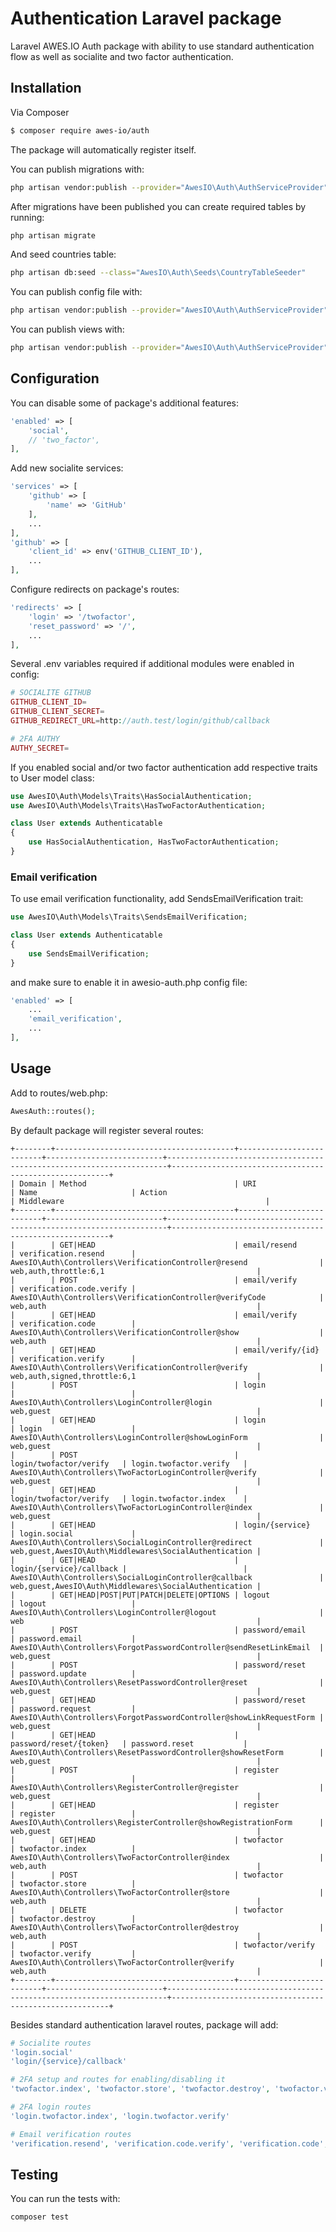 # Authentication Laravel package

Laravel AWES.IO Auth package with ability to use standard authentication flow as well as socialite and two factor authentication.

## Installation

Via Composer

``` bash
$ composer require awes-io/auth
```

The package will automatically register itself.

You can publish migrations with:

```bash
php artisan vendor:publish --provider="AwesIO\Auth\AuthServiceProvider" --tag="migrations"
```

After migrations have been published you can create required tables by running:

```bash
php artisan migrate
```

And seed countries table:

```bash
php artisan db:seed --class="AwesIO\Auth\Seeds\CountryTableSeeder"
```

You can publish config file with:

```bash
php artisan vendor:publish --provider="AwesIO\Auth\AuthServiceProvider" --tag="config"
```

You can publish views with:

```bash
php artisan vendor:publish --provider="AwesIO\Auth\AuthServiceProvider" --tag="views"
```

## Configuration

You can disable some of package's additional features:

```php
'enabled' => [
    'social', 
    // 'two_factor',
],
```

Add new socialite services:

```php
'services' => [
    'github' => [
        'name' => 'GitHub'
    ],
    ...
],
'github' => [
    'client_id' => env('GITHUB_CLIENT_ID'),
    ...
],
```

Configure redirects on package's routes:

```php
'redirects' => [
    'login' => '/twofactor',
    'reset_password' => '/',
    ...
],
```

Several .env variables required if additional modules were enabled in config:

```php
# SOCIALITE GITHUB
GITHUB_CLIENT_ID=
GITHUB_CLIENT_SECRET=
GITHUB_REDIRECT_URL=http://auth.test/login/github/callback

# 2FA AUTHY
AUTHY_SECRET=
```

If you enabled social and/or two factor authentication add respective traits to User model class:

```php
use AwesIO\Auth\Models\Traits\HasSocialAuthentication;
use AwesIO\Auth\Models\Traits\HasTwoFactorAuthentication;

class User extends Authenticatable
{
    use HasSocialAuthentication, HasTwoFactorAuthentication;
}
```

### Email verification

To use email verification functionality, add SendsEmailVerification trait:

```php
use AwesIO\Auth\Models\Traits\SendsEmailVerification;

class User extends Authenticatable
{
    use SendsEmailVerification;
}
```

and make sure to enable it in awesio-auth.php config file:

```php
'enabled' => [
    ...
    'email_verification',
    ...
],
```

## Usage

Add to routes/web.php:

```php
AwesAuth::routes();
```

By default package will register several routes:

```
+--------+----------------------------------------+--------------------------+--------------------------+----------------------------------------------------------------------+--------------------------------------------------------+
| Domain | Method                                 | URI                      | Name                     | Action                                                               | Middleware                                             |
+--------+----------------------------------------+--------------------------+--------------------------+----------------------------------------------------------------------+--------------------------------------------------------+
|        | GET|HEAD                               | email/resend             | verification.resend      | AwesIO\Auth\Controllers\VerificationController@resend                | web,auth,throttle:6,1                                  |
|        | POST                                   | email/verify             | verification.code.verify | AwesIO\Auth\Controllers\VerificationController@verifyCode            | web,auth                                               |
|        | GET|HEAD                               | email/verify             | verification.code        | AwesIO\Auth\Controllers\VerificationController@show                  | web,auth                                               |
|        | GET|HEAD                               | email/verify/{id}        | verification.verify      | AwesIO\Auth\Controllers\VerificationController@verify                | web,auth,signed,throttle:6,1                           |
|        | POST                                   | login                    |                          | AwesIO\Auth\Controllers\LoginController@login                        | web,guest                                              |
|        | GET|HEAD                               | login                    | login                    | AwesIO\Auth\Controllers\LoginController@showLoginForm                | web,guest                                              |
|        | POST                                   | login/twofactor/verify   | login.twofactor.verify   | AwesIO\Auth\Controllers\TwoFactorLoginController@verify              | web,guest                                              |
|        | GET|HEAD                               | login/twofactor/verify   | login.twofactor.index    | AwesIO\Auth\Controllers\TwoFactorLoginController@index               | web,guest                                              |
|        | GET|HEAD                               | login/{service}          | login.social             | AwesIO\Auth\Controllers\SocialLoginController@redirect               | web,guest,AwesIO\Auth\Middlewares\SocialAuthentication |
|        | GET|HEAD                               | login/{service}/callback |                          | AwesIO\Auth\Controllers\SocialLoginController@callback               | web,guest,AwesIO\Auth\Middlewares\SocialAuthentication |
|        | GET|HEAD|POST|PUT|PATCH|DELETE|OPTIONS | logout                   | logout                   | AwesIO\Auth\Controllers\LoginController@logout                       | web                                                    |
|        | POST                                   | password/email           | password.email           | AwesIO\Auth\Controllers\ForgotPasswordController@sendResetLinkEmail  | web,guest                                              |
|        | POST                                   | password/reset           | password.update          | AwesIO\Auth\Controllers\ResetPasswordController@reset                | web,guest                                              |
|        | GET|HEAD                               | password/reset           | password.request         | AwesIO\Auth\Controllers\ForgotPasswordController@showLinkRequestForm | web,guest                                              |
|        | GET|HEAD                               | password/reset/{token}   | password.reset           | AwesIO\Auth\Controllers\ResetPasswordController@showResetForm        | web,guest                                              |
|        | POST                                   | register                 |                          | AwesIO\Auth\Controllers\RegisterController@register                  | web,guest                                              |
|        | GET|HEAD                               | register                 | register                 | AwesIO\Auth\Controllers\RegisterController@showRegistrationForm      | web,guest                                              |
|        | GET|HEAD                               | twofactor                | twofactor.index          | AwesIO\Auth\Controllers\TwoFactorController@index                    | web,auth                                               |
|        | POST                                   | twofactor                | twofactor.store          | AwesIO\Auth\Controllers\TwoFactorController@store                    | web,auth                                               |
|        | DELETE                                 | twofactor                | twofactor.destroy        | AwesIO\Auth\Controllers\TwoFactorController@destroy                  | web,auth                                               |
|        | POST                                   | twofactor/verify         | twofactor.verify         | AwesIO\Auth\Controllers\TwoFactorController@verify                   | web,auth                                               |
+--------+----------------------------------------+--------------------------+--------------------------+----------------------------------------------------------------------+--------------------------------------------------------+
```

Besides standard authentication laravel routes, package will add:

```php
# Socialite routes
'login.social'
'login/{service}/callback'

# 2FA setup and routes for enabling/disabling it
'twofactor.index', 'twofactor.store', 'twofactor.destroy', 'twofactor.verify'

# 2FA login routes
'login.twofactor.index', 'login.twofactor.verify'

# Email verification routes
'verification.resend', 'verification.code.verify', 'verification.code', 'verification.verify'
```

## Testing

You can run the tests with:

```bash
composer test
```